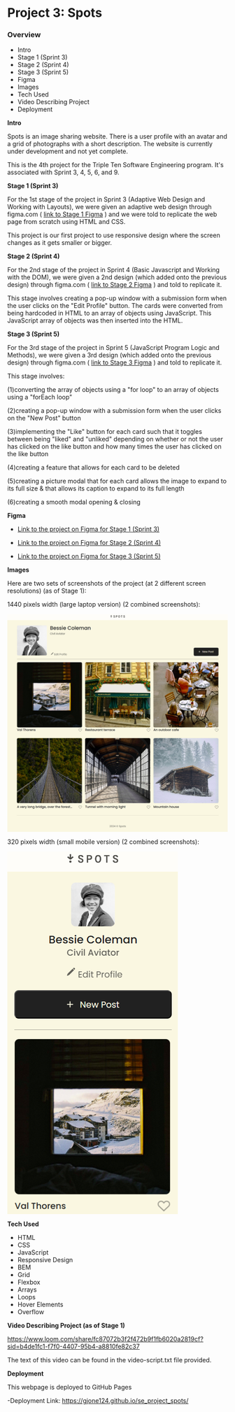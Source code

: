 # Project 3: Spots

### Overview

- Intro
- Stage 1 (Sprint 3)
- Stage 2 (Sprint 4)
- Stage 3 (Sprint 5)
- Figma
- Images
- Tech Used
- Video Describing Project
- Deployment

**Intro**

Spots is an image sharing website. There is a user profile with an avatar and a grid of photographs with a short description. The website is currently under development and not yet complete.

This is the 4th project for the Triple Ten Software Engineering program. It's associated with Sprint 3, 4, 5, 6, and 9.

**Stage 1 (Sprint 3)**

For the 1st stage of the project in Sprint 3 (Adaptive Web Design and Working with Layouts), we were given an adaptive web design through figma.com ( [link to Stage 1 Figma](https://www.figma.com/file/BBNm2bC3lj8QQMHlnqRsga/Sprint-3-Project-%E2%80%94-Spots?type=design&node-id=2%3A60&mode=design&t=afgNFybdorZO6cQo-1) ) and we were told to replicate the web page from scratch using HTML and CSS.

This project is our first project to use responsive design where the screen changes as it gets smaller or bigger.

**Stage 2 (Sprint 4)**

For the 2nd stage of the project in Sprint 4 (Basic Javascript and Working with the DOM), we were given a 2nd design (which added onto the previous design) through figma.com ( [link to Stage 2 Figma](https://www.figma.com/design/GfXsvCPiLqITbrVOr7odwc/Sprint-4-Project%3A-Spots?node-id=0-1&t=tQN5JrnznqQ4Wa4c-0) ) and told to replicate it.

This stage involves creating a pop-up window with a submission form when the user clicks on the "Edit Profile" button. The cards were converted from being hardcoded in HTML to an array of objects using JavaScript. This JavaScript array of objects was then inserted into the HTML.

**Stage 3 (Sprint 5)**

For the 3rd stage of the project in Sprint 5 (JavaScript Program Logic and Methods), we were given a 3rd design (which added onto the previous design) through figma.com ( [link to Stage 3 Figma](https://www.figma.com/design/1qCS9RkiKiVquBhpOJqjZ0/Sprint-5-Project%3A-Spots?node-id=51-138&node-type=canvas&t=NJZoBcWTFx313b9i-0) ) and told to replicate it.

This stage involves:

(1)converting the array of objects using a "for loop" to an array of objects using a "forEach loop"

(2)creating a pop-up window with a submission form when the user clicks on the "New Post" button

(3)implementing the "Like" button for each card such that it toggles between being "liked" and "unliked" depending on whether or not the user has clicked on the like button and how many times the user has clicked on the like button

(4)creating a feature that allows for each card to be deleted

(5)creating a picture modal that for each card allows the image to expand to its full size & that allows its caption to expand to its full length

(6)creating a smooth modal opening & closing

**Figma**

- [Link to the project on Figma for Stage 1 (Sprint 3)](https://www.figma.com/file/BBNm2bC3lj8QQMHlnqRsga/Sprint-3-Project-%E2%80%94-Spots?type=design&node-id=2%3A60&mode=design&t=afgNFybdorZO6cQo-1)

- [Link to the project on Figma for Stage 2 (Sprint 4)](https://www.figma.com/design/GfXsvCPiLqITbrVOr7odwc/Sprint-4-Project%3A-Spots?node-id=0-1&t=tQN5JrnznqQ4Wa4c-0)

- [Link to the project on Figma for Stage 3 (Sprint 5)](https://www.figma.com/design/1qCS9RkiKiVquBhpOJqjZ0/Sprint-5-Project%3A-Spots?node-id=51-138&node-type=canvas&t=NJZoBcWTFx313b9i-0)

**Images**

Here are two sets of screenshots of the project (at 2 different screen resolutions) (as of Stage 1):

1440 pixels width (large laptop version) (2 combined screenshots):

<div display="flex"><img align="center" alt="First Screenshot of Large Laptop Version" src="./images/laptop-screenshot-1.png" /></div>
<div display="flex"><img align="center" alt="Second Screenshot of Large Laptop Version" src="./images/laptop-screenshot-2.png" /></div>

320 pixels width (small mobile version) (2 combined screenshots):

<div display="flex"><img align="center" width="390px" alt="First Screenshot of Small Mobile Version" src="./images/mobile-screenshot-1.png" /></div>
<div display="flex"><img align="center" width="390px" alt="Second Screenshot of Small Mobile Version" src="./images/mobile-screenshot-2.png" /></div>

**Tech Used**

- HTML
- CSS
- JavaScript
- Responsive Design
- BEM
- Grid
- Flexbox
- Arrays
- Loops
- Hover Elements
- Overflow

**Video Describing Project (as of Stage 1)**

https://www.loom.com/share/fc87072b3f2f472b9f1fb6020a2819cf?sid=b4de1fc1-f7f0-4407-95b4-a8810fe82c37

The text of this video can be found in the video-script.txt file provided.

**Deployment**

This webpage is deployed to GitHub Pages

-Deployment Link: https://gjone124.github.io/se_project_spots/

